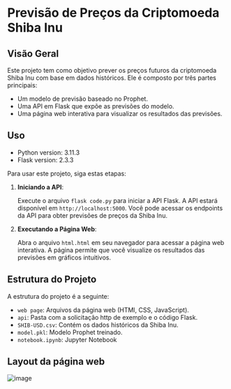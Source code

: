# Previsão de Preços da Criptomoeda Shiba Inu

## Visão Geral

Este projeto tem como objetivo prever os preços futuros da criptomoeda Shiba Inu com base em dados históricos. Ele é composto por três partes principais:

- Um modelo de previsão baseado no Prophet.
- Uma API em Flask que expõe as previsões do modelo.
- Uma página web interativa para visualizar os resultados das previsões.

## Uso

- Python version: 3.11.3
- Flask version: 2.3.3

Para usar este projeto, siga estas etapas:

1. **Iniciando a API**:

   Execute o arquivo `flask code.py` para iniciar a API Flask. A API estará disponível em `http://localhost:5000`. Você pode acessar os endpoints da API para obter previsões de preços da Shiba Inu.

2. **Executando a Página Web**:

   Abra o arquivo `html.html` em seu navegador para acessar a página web interativa. A página permite que você visualize os resultados das previsões em gráficos intuitivos.

## Estrutura do Projeto

A estrutura do projeto é a seguinte:

- `web page`: Arquivos da página web (HTMl, CSS, JavaScript).
- `api`: Pasta com a solicitação http de exemplo e o código Flask.
- `SHIB-USD.csv`: Contém os dados históricos da Shiba Inu.
- `model.pkl`: Modelo Prophet treinado.
- `notebook.ipynb`: Jupyter Notebook

## Layout da página web

![image](https://github.com/guilhermegobbo/Shiba-Inu-Prediction/assets/136920721/7d2f4521-798f-43bd-86b1-c1f33395ebcc)

